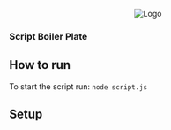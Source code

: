 <p align="center">
    <img src="path/to/logo.png" alt="Logo"/>
</p>
<h3>
    Script Boiler Plate
</h3>
 
How to run
---
 
 To start the script run: 
 `node script.js`
 
Setup
---

